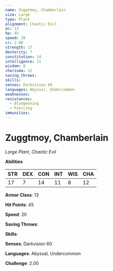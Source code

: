 ```yaml
---
name: Zuggtmoy, Chamberlain
size: Large
type: Plant
alignment: Chaotic Evil
ac: 13
hp: 45
speed: 20
cr: 2.00
strength: 17
dexterity: 7
constitution: 14
intelligence: 11
wisdom: 8
charisma: 12
saving_throws: 
skills: 
senses: Darkvision 60
languages: Abyssal, Undercommon
weaknesses:
resistances:
  - Bludgeoning
  - Piercing
immunities:
---
```


# Zuggtmoy, Chamberlain

*Large Plant, Chaotic Evil*

**Abilities**

| STR | DEX | CON | INT | WIS | CHA |
| --- | --- | --- | --- | --- | --- |
| 17 | 7 | 14 | 11 | 8 | 12 |

**Armor Class**: 13

**Hit Points**: 45

**Speed**: 20

**Saving Throws**: 

**Skills**: 

**Senses**: Darkvision 60

**Languages**: Abyssal, Undercommon

**Challenge**: 2.00

